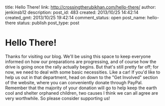 title: Hello There!
link: http://crossingtherubikhan.com/hello-there/
author: jenkinsb12
description: 
post_id: 483
created: 2013/10/25 14:42:14
created_gmt: 2013/10/25 19:42:14
comment_status: open
post_name: hello-there
status: publish
post_type: post

# Hello There!

<p>Thanks for visiting our blog. We'll be using this space to keep everyone informed on how our preparations are progressing, and of course how the drive is going once the rally actually begins. But that's still pretty far off; for now, we need to deal with some basic necessities. Like a car! If you'd like to help us out in that department, head on down to the "Get Involved" section of the website, where you can conveniently donate through PayPal. Remember that the majority of your donation will go to help keep the earth cool and shelter orphaned children, two causes I think we can all agree are very worthwhile. So please consider supporting us!</p>
<p>&nbsp;</p>